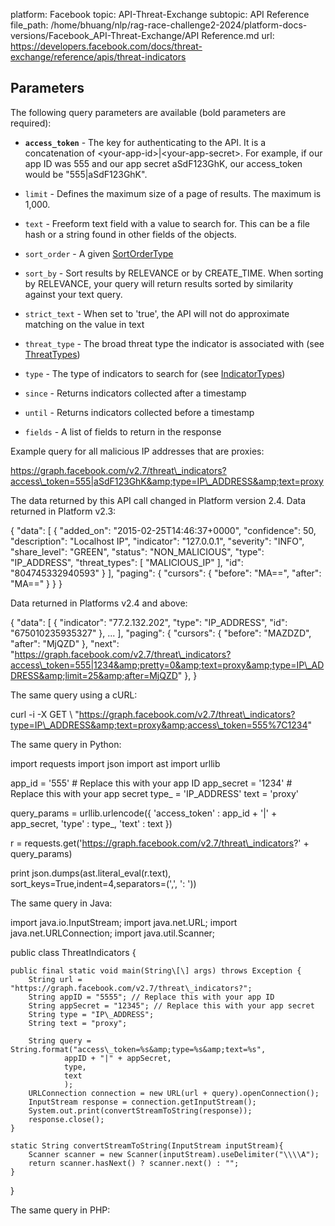 platform: Facebook
topic: API-Threat-Exchange
subtopic: API Reference
file_path: /home/bhuang/nlp/rag-race-challenge2-2024/platform-docs-versions/Facebook_API-Threat-Exchange/API Reference.md
url: https://developers.facebook.com/docs/threat-exchange/reference/apis/threat-indicators


## Parameters

The following query parameters are available (bold parameters are required):

* **`access_token`** - The key for authenticating to the API. It is a concatenation of &lt;your-app-id&gt;|&lt;your-app-secret&gt;. For example, if our app ID was 555 and our app secret aSdF123GhK, our access\_token would be "555|aSdF123GhK".
    
* `limit` - Defines the maximum size of a page of results. The maximum is 1,000.
    
* `text` - Freeform text field with a value to search for. This can be a file hash or a string found in other fields of the objects.
    
* `sort_order` - A given [SortOrderType](https://developers.facebook.com/docs/threat-exchange/reference/apis/sort-order-type)
    
* `sort_by` - Sort results by RELEVANCE or by CREATE\_TIME. When sorting by RELEVANCE, your query will return results sorted by similarity against your text query.
    
* `strict_text` - When set to 'true', the API will not do approximate matching on the value in text
    
* `threat_type` - The broad threat type the indicator is associated with (see [ThreatTypes](https://developers.facebook.com/docs/threat-exchange/reference/apis/threat-type/))
    
* `type` - The type of indicators to search for (see [IndicatorTypes](https://developers.facebook.com/docs/threat-exchange/reference/apis/indicator-type/))
    
* `since` - Returns indicators collected after a timestamp
    
* `until` - Returns indicators collected before a timestamp
    
* `fields` - A list of fields to return in the response
    

Example query for all malicious IP addresses that are proxies:

https://graph.facebook.com/v2.7/threat\_indicators?access\_token=555|aSdF123GhK&amp;type=IP\_ADDRESS&amp;text=proxy

The data returned by this API call changed in Platform version 2.4. Data returned in Platform v2.3:

{
  "data": \[
    {
      "added\_on": "2015-02-25T14:46:37+0000", 
      "confidence": 50, 
      "description": "Localhost IP", 
      "indicator": "127.0.0.1", 
      "severity": "INFO", 
      "share\_level": "GREEN", 
      "status": "NON\_MALICIOUS", 
      "type": "IP\_ADDRESS", 
      "threat\_types": \[
        "MALICIOUS\_IP"
      \], 
      "id": "804745332940593"
    }
  \], 
  "paging": {
    "cursors": {
      "before": "MA==", 
      "after": "MA=="
    }
  }
}

Data returned in Platforms v2.4 and above:

{
  "data": \[
    {
      "indicator": "77.2.132.202",
      "type": "IP\_ADDRESS",
      "id": "675010235935327"
    },
    ...
  \],
  "paging": {
    "cursors": {
      "before": "MAZDZD",
      "after": "MjQZD"
    },
    "next": "https://graph.facebook.com/v2.7/threat\_indicators?access\_token=555|1234&amp;pretty=0&amp;text=proxy&amp;type=IP\_ADDRESS&amp;limit=25&amp;after=MjQZD"
  },
}

The same query using a cURL:

curl -i -X GET \\
 "https://graph.facebook.com/v2.7/threat\_indicators?type=IP\_ADDRESS&amp;text=proxy&amp;access\_token=555%7C1234"

The same query in Python:

import requests
import json
import ast
import urllib

app\_id = '555' # Replace this with your app ID
app\_secret = '1234' # Replace this with your app secret
type\_ = 'IP\_ADDRESS'
text = 'proxy'

query\_params = urllib.urlencode({
    'access\_token' : app\_id + '|' + app\_secret,
    'type' : type\_,
    'text' : text
    })

r = requests.get('https://graph.facebook.com/v2.7/threat\_indicators?' + query\_params)

print json.dumps(ast.literal\_eval(r.text), sort\_keys=True,indent=4,separators=(',', ': '))

The same query in Java:

import java.io.InputStream;
import java.net.URL;
import java.net.URLConnection;
import java.util.Scanner;

public class ThreatIndicators {

    public final static void main(String\[\] args) throws Exception {
        String url = "https://graph.facebook.com/v2.7/threat\_indicators?";
        String appID = "5555"; // Replace this with your app ID
        String appSecret = "12345"; // Replace this with your app secret
        String type = "IP\_ADDRESS";
        String text = "proxy";
        
        String query = String.format("access\_token=%s&amp;type=%s&amp;text=%s",
                appID + "|" + appSecret,
                type,
                text
                );
        URLConnection connection = new URL(url + query).openConnection();
        InputStream response = connection.getInputStream();
        System.out.print(convertStreamToString(response));
        response.close();
    }
    
    static String convertStreamToString(InputStream inputStream){
        Scanner scanner = new Scanner(inputStream).useDelimiter("\\\\A");
        return scanner.hasNext() ? scanner.next() : "";
    }
    
}

The same query in PHP:

<?php
  $appID = "555"; // Replace this with your AppID
  $appSecret = "1234"; // Replace this with your App Secret
  $type = 'IP\_ADDRESS';
  $text = 'proxy';
  $access\_token = $appID . "|" . $appSecret;

  $ch = curl\_init();
  curl\_setopt($ch, CURLOPT\_URL,
    "https://graph.facebook.com/v2.7/threat\_indicators?" .
    "access\_token=" . $access\_token .
    "&amp;type=" . $type .
    "&amp;text=" . $text);
  curl\_setopt($ch, CURLOPT\_RETURNTRANSFER, 1);
  $response = curl\_exec($ch);
  $json = json\_encode(json\_decode($response), JSON\_PRETTY\_PRINT);
  print($json . PHP\_EOL);
  curl\_close($ch);
?>